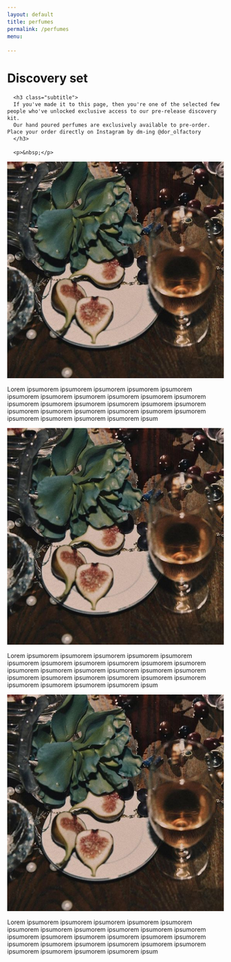 ```yaml
---
layout: default
title: perfumes
permalink: /perfumes
menu:

---
```


<div class="container">

  <div class="row">
      <h1 class="title">Discovery set</h1>

      <h3 class="subtitle">
      If you've made it to this page, then you're one of the selected few people who've unlocked exclusive access to our pre-release discovery kit. 
      Our hand poured perfumes are exclusively available to pre-order. Place your order directly on Instagram by dm-ing @dor_olfactory
      </h3>

      <p>&nbsp;</p>
   </div>

</div>


<section class="image-text-container">
  <img src="assets/img/figuremeout.jpg" alt="Figure me out styling" class="round-image">
  <p>Lorem ipsumorem ipsumorem ipsumorem ipsumorem ipsumorem ipsumorem ipsumorem ipsumorem ipsumorem ipsumorem ipsumorem ipsumorem ipsumorem ipsumorem ipsumorem ipsumorem ipsumorem ipsumorem ipsumorem ipsumorem ipsumorem ipsumorem ipsumorem ipsumorem ipsumorem ipsumorem ipsumorem ipsum</p>
</section>

<section class="image-text-container flex-reverse">
  <img src="assets/img/figuremeout.jpg" alt="Figure me out styling" class="round-image">
  <p>Lorem ipsumorem ipsumorem ipsumorem ipsumorem ipsumorem ipsumorem ipsumorem ipsumorem ipsumorem ipsumorem ipsumorem ipsumorem ipsumorem ipsumorem ipsumorem ipsumorem ipsumorem ipsumorem ipsumorem ipsumorem ipsumorem ipsumorem ipsumorem ipsumorem ipsumorem ipsumorem ipsumorem ipsum</p>
</section>

<section class="image-text-container">
  <img src="assets/img/figuremeout.jpg" alt="Figure me out styling" class="round-image">
  <p>Lorem ipsumorem ipsumorem ipsumorem ipsumorem ipsumorem ipsumorem ipsumorem ipsumorem ipsumorem ipsumorem ipsumorem ipsumorem ipsumorem ipsumorem ipsumorem ipsumorem ipsumorem ipsumorem ipsumorem ipsumorem ipsumorem ipsumorem ipsumorem ipsumorem ipsumorem ipsumorem ipsumorem ipsum</p>
</section>




